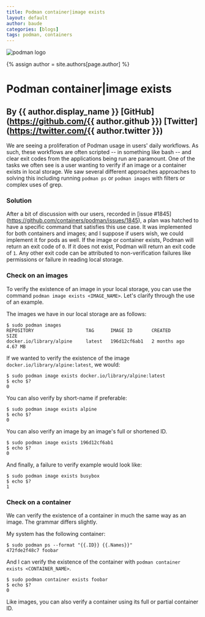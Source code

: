 ```yaml
---
title: Podman container|image exists
layout: default
author: baude
categories: [blogs]
tags: podman, containers
---
```


![podman logo](https://podman.io/images/podman.svg)

{% assign author = site.authors[page.author] %}
# Podman container|image exists
## By {{ author.display_name }} [GitHub](https://github.com/{{ author.github }}) [Twitter](https://twitter.com/{{ author.twitter }})

We are seeing a proliferation of Podman usage in users' daily workflows.  As such, these workflows are often scripted -- in something like bash -- and clear exit codes from the applications being run are paramount.  One of the tasks we often see is a user wanting to verify if an image or a container exists in local storage.  We saw several different approaches approaches to solving this including running `podman ps` or `podman images` with filters or complex uses of grep.

<!--readmore-->

### Solution

After a bit of discussion with our users, recorded in [issue #1845] (https://github.com/containers/podman/issues/1845), a plan was hatched to have a specific command that satisfies this use case.  It was implemented for both containers and images; and I suppose if users wish, we could implement it for pods as well. If the image or container exists, Podman will return an exit code of `0`. If it does not exist, Podman will return an exit code of `1`. Any other exit code can be attributed to non-verification failures like permissions or failure in reading local storage.

### Check on an images
To verify the existence of an image in your local storage, you can use the command `podman image exists <IMAGE_NAME>`. Let's clarify through the use of an example.

The images we have in our local storage are as follows:
```
$ sudo podman images
REPOSITORY                   TAG      IMAGE ID       CREATED        SIZE
docker.io/library/alpine     latest   196d12cf6ab1   2 months ago   4.67 MB
```
If we wanted to verify the existence of the image `docker.io/library/alpine:latest`, we would:
```
$ sudo podman image exists docker.io/library/alpine:latest
$ echo $?
0
```
You can also verify by short-name if preferable:
```
$ sudo podman image exists alpine
$ echo $?
0
```

You can also verify an image by an image's full or shortened ID.
```
$ sudo podman image exists 196d12cf6ab1
$ echo $?
0
```

And finally, a failure to verify example would look like:
```
$ sudo podman image exists busybox
$ echo $?
1
```
### Check on a container
We can verify the existence of a container in much the same way as an image.  The grammar differs slightly.

My system has the following container:
```
$ sudo podman ps --format "{{.ID}} {{.Names}}"
472fde2f48c7 foobar
```

And I can verify the existence of the container with `podman container exists <CONTAINER_NAME>`.
```
$ sudo podman container exists foobar
$ echo $?
0
```
Like images, you can also verify a container using its full or partial container ID.
